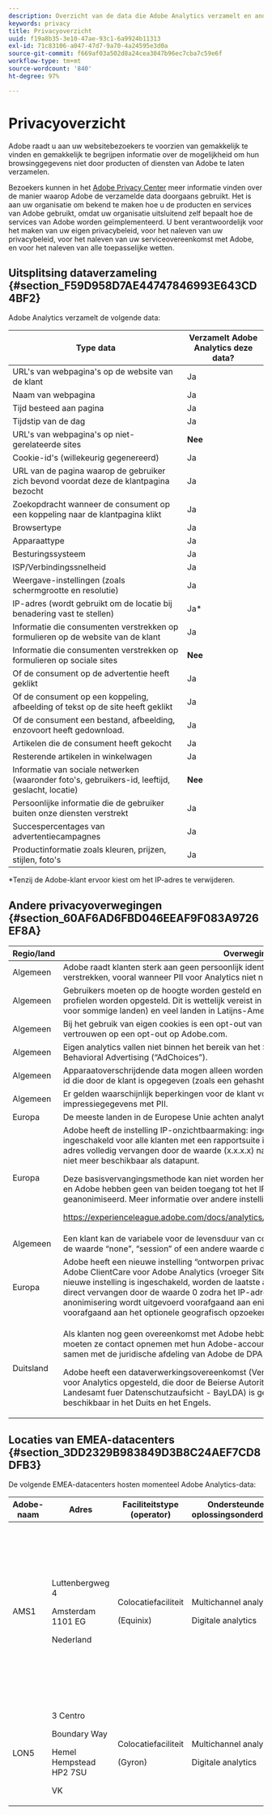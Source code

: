 ```yaml
---
description: Overzicht van de data die Adobe Analytics verzamelt en andere privacyoverwegingen.
keywords: privacy
title: Privacyoverzicht
uuid: f19a8b35-3e10-47ae-93c1-6a9924b11313
exl-id: 71c83106-a047-47d7-9a70-4a24595e3d0a
source-git-commit: f669af03a502d8a24cea3047b96ec7cba7c59e6f
workflow-type: tm+mt
source-wordcount: '840'
ht-degree: 97%

---
```


# Privacyoverzicht

Adobe raadt u aan uw websitebezoekers te voorzien van gemakkelijk te vinden en gemakkelijk te begrijpen informatie over de mogelijkheid om hun browsinggegevens niet door producten of diensten van Adobe te laten verzamelen.

Bezoekers kunnen in het [Adobe Privacy Center](https://www.adobe.com/nl/privacy.html) meer informatie vinden over de manier waarop Adobe de verzamelde data doorgaans gebruikt. Het is aan uw organisatie om bekend te maken hoe u de producten en services van Adobe gebruikt, omdat uw organisatie uitsluitend zelf bepaalt hoe de services van Adobe worden geïmplementeerd. U bent verantwoordelijk voor het maken van uw eigen privacybeleid, voor het naleven van uw privacybeleid, voor het naleven van uw serviceovereenkomst met Adobe, en voor het naleven van alle toepasselijke wetten.

## Uitsplitsing dataverzameling {#section_F59D958D7AE44747846993E643CD4BF2}

Adobe Analytics verzamelt de volgende data:

| Type data | Verzamelt Adobe Analytics deze data? |
|---|---|
| URL&#39;s van webpagina&#39;s op de website van de klant | Ja |
| Naam van webpagina | Ja |
| Tijd besteed aan pagina | Ja |
| Tijdstip van de dag | Ja |
| URL&#39;s van webpagina&#39;s op niet-gerelateerde sites | **Nee** |
| Cookie-id&#39;s (willekeurig gegenereerd) | Ja |
| URL van de pagina waarop de gebruiker zich bevond voordat deze de klantpagina bezocht | Ja |
| Zoekopdracht wanneer de consument op een koppeling naar de klantpagina klikt | Ja |
| Browsertype | Ja |
| Apparaattype | Ja |
| Besturingssysteem | Ja |
| ISP/Verbindingssnelheid | Ja |
| Weergave-instellingen (zoals schermgrootte en resolutie) | Ja |
| IP-adres (wordt gebruikt om de locatie bij benadering vast te stellen) | Ja* |
| Informatie die consumenten verstrekken op formulieren op de website van de klant | Ja |
| Informatie die consumenten verstrekken op formulieren op sociale sites | **Nee** |
| Of de consument op de advertentie heeft geklikt | Ja |
| Of de consument op een koppeling, afbeelding of tekst op de site heeft geklikt | Ja |
| Of de consument een bestand, afbeelding, enzovoort heeft gedownload. | Ja |
| Artikelen die de consument heeft gekocht | Ja |
| Resterende artikelen in winkelwagen | Ja |
| Informatie van sociale netwerken (waaronder foto&#39;s, gebruikers-id, leeftijd, geslacht, locatie) | **Nee** |
| Persoonlijke informatie die de gebruiker buiten onze diensten verstrekt | Ja |
| Succespercentages van advertentiecampagnes | Ja |
| Productinformatie zoals kleuren, prijzen, stijlen, foto&#39;s | Ja |

*Tenzij de Adobe-klant ervoor kiest om het IP-adres te verwijderen.

## Andere privacyoverwegingen {#section_60AF6AD6FBD046EEAF9F083A9726EF8A}

<table id="table_247B425E774F403288233824870D070E"> 
 <thead> 
  <tr> 
   <th colname="col1" class="entry"> Regio/land </th> 
   <th colname="col2" class="entry"> Overwegingen </th> 
  </tr> 
 </thead>
 <tbody> 
  <tr> 
   <td colname="col1"> Algemeen </td> 
   <td colname="col2"> Adobe raadt klanten sterk aan geen persoonlijk identificeerbare informatie (PII) aan Adobe te verstrekken, vooral wanneer PII voor Analytics niet nodig is. </td> 
  </tr> 
  <tr> 
   <td colname="col1"> Algemeen </td> 
   <td colname="col2"> Gebruikers moeten op de hoogte worden gesteld en een keuze kunnen maken wanneer er profielen worden opgesteld. Dit is wettelijk vereist in Canada, Australië, de Europese Unie (opt-in voor sommige landen) en veel landen in Latijns-Amerika en Azië/Stille Oceaan. </td> 
  </tr> 
  <tr> 
   <td colname="col1"> Algemeen </td> 
   <td colname="col2"> Bij het gebruik van eigen cookies is een opt-out van Analytics uniek voor de klant; u kunt niet vertrouwen op een opt-out op Adobe.com. </td> 
  </tr> 
  <tr> 
   <td colname="col1"> Algemeen </td> 
   <td colname="col2"> Eigen analytics vallen niet binnen het bereik van het Self-Regulatory Programme for Online Behavioral Advertising (“AdChoices”). </td> 
  </tr> 
  <tr> 
   <td colname="col1"> Algemeen </td> 
   <td colname="col2"> Apparaatoverschrijdende data mogen alleen worden samengevoegd als ze zijn gekoppeld aan een id die door de klant is opgegeven (zoals een gehashte gebruikersnaam). </td> 
  </tr> 
  <tr> 
   <td colname="col1"> Algemeen </td> 
   <td colname="col2"> Er gelden waarschijnlijk beperkingen voor de klant voor het combineren van advertentie-impressiegegevens met PII. </td> 
  </tr> 
  <tr> 
   <td colname="col1"> Europa </td> 
   <td colname="col2"> De meeste landen in de Europese Unie achten analytische cookies niet strikt noodzakelijk. </td> 
  </tr> 
  <tr> 
   <td colname="col1"> Europa </td> 
   <td colname="col2"> Adobe heeft de instelling IP-onzichtbaarmaking: ingeschakeld - IP verwijderd (x.x.x.x) standaard ingeschakeld voor alle klanten met een rapportsuite in EMEA. Met deze instelling wordt het IP-adres volledig vervangen door de waarde (x.x.x.x) na geografisch opzoeken van de locatie, en is niet meer beschikbaar als datapunt. <p>Deze basisvervangingsmethode kan niet worden herleid tot een uniek, specifiek IP-adres. De klant en Adobe hebben geen van beiden toegang tot het IP-adres. Het is onomkeerbaar geanonimiseerd. Meer informatie over andere instellingen voor IP-onzichtbaarmaking vindt u op </p> <p> <a href="https://experienceleague.adobe.com/docs/analytics/landing/home.html#General_Account_Settings"  > https://experienceleague.adobe.com/docs/analytics/landing/home.html#General_Account_Settings  </a> </p> </td> 
  </tr> 
  <tr> 
   <td colname="col1"> Algemeen </td> 
   <td colname="col2"> Een klant kan de variabele voor de levensduur van cookies in de JavaScript-meetcode instellen op de waarde “none”, “session” of een andere waarde die in seconden wordt opgegeven. </td> 
  </tr> 
  <tr> 
   <td colname="col1"> Europa </td> 
   <td colname="col2"> Adobe heeft een nieuwe instelling “ontworpen privacy”, die nu kan worden ingeschakeld door Adobe ClientCare voor Adobe Analytics (vroeger SiteCatalyst) versie 14.9 en 15.4. Wanneer deze nieuwe instelling is ingeschakeld, worden de laatste acht tekens (het laatste deel) van het IP-adres direct vervangen door de waarde 0 zodra het IP-adres door Adobe wordt opgehaald. Deze anonimisering wordt uitgevoerd voorafgaand aan enige verwerking van het IP-adres, ook voorafgaand aan het optionele geografisch opzoeken of via ISP opzoeken van het IP-adres. </td> 
  </tr> 
  <tr> 
   <td colname="col1"> Duitsland </td> 
   <td colname="col2"> <p>Als klanten nog geen overeenkomst met Adobe hebben voor dataverwerking voor Adobe Analytics, moeten ze contact opnemen met hun Adobe-accountmanager of Customer Success Manager, die samen met de juridische afdeling van Adobe de DPA kan regelen. </p> <p>Adobe heeft een dataverwerkingsovereenkomst (Vertrag fuer Auftragsdatenverarbeitung - ADV) voor Analytics opgesteld, die door de Beierse Autoriteit voor databescherming (Bayerisches Landesamt fuer Datenschutzaufsicht - BayLDA) is gecontroleerd en goedgekeurd. De ADV is beschikbaar in het Duits en het Engels. </p> </td> 
  </tr> 
 </tbody> 
</table>

## Locaties van EMEA-datacenters {#section_3DD2329B983849D3B8C24AEF7CD8DFB3}

De volgende EMEA-datacenters hosten momenteel Adobe Analytics-data:

<table id="table_65794B3790FD4B519EE89CF4F4B88314"> 
 <thead> 
  <tr> 
   <th colname="col1" class="entry"> Adobe-naam </th> 
   <th colname="col2" class="entry"> Adres </th> 
   <th colname="col3" class="entry"> Faciliteitstype (operator) </th> 
   <th colname="col4" class="entry"> Ondersteunde oplossingsonderdelen </th> 
   <th colname="col5" class="entry"> Certificeringen </th> 
  </tr> 
 </thead>
 <tbody> 
  <tr> 
   <td colname="col1"> AMS1 </td> 
   <td colname="col2"> <p>Luttenbergweg 4 </p> <p>Amsterdam 1101 EG </p> <p>Nederland </p> </td> 
   <td colname="col3"> <p>Colocatiefaciliteit </p> <p>(Equinix) </p> </td> 
   <td colname="col4"> <p>Multichannel analytics, </p> <p>Digitale analytics </p> </td> 
   <td colname="col5"> <p>ISO 9001:2008 </p> <p>ISO 14001:2004 </p> <p>OHSAS 18001:2007 </p> <p>ISO 27001:2005 </p> <p>ISO 50001:2011 </p> <p>PCI-DSS </p> <p> <a href="https://www.equinix.nl/solutions/by-services/colocation/standards-and-compliance/iso-certified-data-centers/#table"  > Equinix </a> </p> </td> 
  </tr> 
  <tr> 
   <td colname="col1"> LON5 </td> 
   <td colname="col2"> <p>3 Centro </p> <p>Boundary Way </p> <p>Hemel Hempstead HP2 7SU </p> <p>VK </p> </td> 
   <td colname="col3"> <p>Colocatiefaciliteit </p> <p>(Gyron) </p> </td> 
   <td colname="col4"> <p>Multichannel analytics, </p> <p>Digitale analytics </p> </td> 
   <td colname="col5"> SSAE 16 </td> 
  </tr> 
 </tbody> 
</table>
